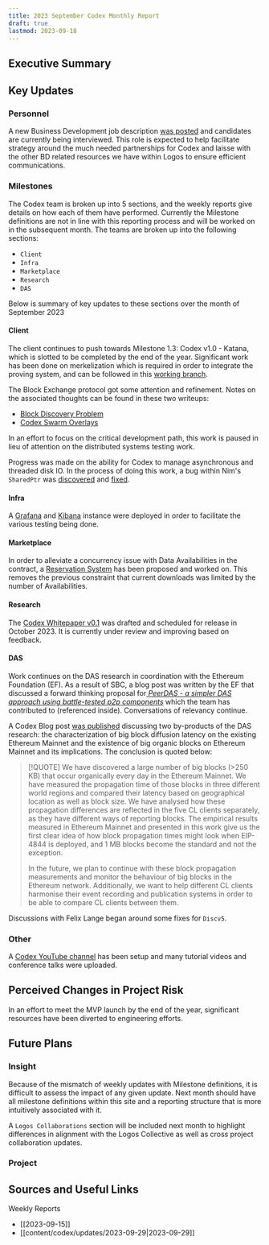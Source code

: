 ```yaml
---
title: 2023 September Codex Monthly Report
draft: true
lastmod: 2023-09-18
---
```


## Executive Summary

## Key Updates
### Personnel
A new Business Development job description [was posted](https://jobs.status.im/?gh_jid=5329400) and candidates are currently being interviewed. This role is expected to help facilitate strategy around the much needed partnerships for Codex and laisse with the other BD related resources we have within Logos to ensure efficient communications. 

### Milestones

The Codex team is broken up into 5 sections, and the weekly reports give details on how each of them have performed. Currently the Milestone definitions are not in line with this reporting process and will be worked on in the subsequent month. The teams are broken up into the following sections:
- `Client`
- `Infra`
- `Marketplace`
- `Research`
- `DAS`

Below is summary of key updates to these sections over the month of September 2023

#### Client
The client continues to push towards Milestone 1.3: Codex v1.0 - Katana, which is slotted to be completed by the end of the year. Significant work has been done on merkelization which is required in order to integrate the proving system, and can be followed in this [working branch](https://github.com/codex-storage/nim-codex/compare/master...sending-blocks-with-proofs-over-the-network). 

The Block Exchange protocol got some attention and refinement. Notes on the associated thoughts can be found in these two writeups:
- [Block Discovery Problem](https://rpubs.com/giuliano_mega/1067876)
- [Codex Swarm Overlays](https://rpubs.com/giuliano_mega/1082104)

In an effort to focus on the critical development path, this work is paused in lieu of attention on the distributed systems testing work. 

Progress was made on the ability for Codex to manage asynchronous and threaded disk IO. In the process of doing this work, a bug within Nim's `SharedPtr` was [discovered](https://github.com/nim-lang/threading/issues/45) and [fixed](https://github.com/nim-lang/threading/pull/46).

#### Infra
A [Grafana](https://grafana.dist-tests.codex.storage/) and [Kibana](https://kibana.dist-tests.codex.storage/) instance were deployed in order to facilitate the various testing being done. 

#### Marketplace
In order to alleviate a concurrency issue with Data Availabilities in the contract, a [Reservation System](https://github.com/codex-storage/nim-codex/pull/535) has been proposed and worked on. This removes the previous constraint that current downloads was limited by the number of Availabilities.  

#### Research
The [Codex Whitepaper v0.1](https://docs.google.com/document/d/1LCy23m90IHf32aUVhRT4r4772w1BfVcSLaJ0z9VTw9A/edit#heading=h.qs3bayckj5u4) was drafted and scheduled for release in October 2023. It is currently under review and improving based on feedback. 

#### DAS
Work continues on the DAS research in coordination with the Ethereum Foundation (EF). As a result of SBC, a blog post was written by the EF that discussed a forward thinking proposal for[ _PeerDAS - a simpler DAS approach using battle-tested p2p components_](https://ethresear.ch/t/peerdas-a-simpler-das-approach-using-battle-tested-p2p-components/16541) which the team has contributed to (referenced inside). Conversations of relevancy continue. 

A Codex Blog post [was published](https://blog.codex.storage/big-blocks-on-mainnet/) discussing two by-products of the DAS research: the characterization of big block diffusion latency on the existing Ethereum Mainnet and the existence of big organic blocks on Ethereum Mainnet and its implications. The conclusion is quoted below:

>[!QUOTE] 
>We have discovered a large number of big blocks (>250 KB) that occur organically every day in the Ethereum Mainnet. We have measured the propagation time of those blocks in three different world regions and compared their latency based on geographical location as well as block size. We have analysed how these propagation differences are reflected in the five CL clients separately, as they have different ways of reporting blocks. The empirical results measured in Ethereum Mainnet and presented in this work give us the first clear idea of how block propagation times might look when EIP-4844 is deployed, and 1 MB blocks become the standard and not the exception.
>
>In the future, we plan to continue with these block propagation measurements and monitor the behaviour of big blocks in the Ethereum network. Additionally, we want to help different CL clients harmonise their event recording and publication systems in order to be able to compare CL clients between them.

Discussions with Felix Lange began around some fixes for `Discv5`. 

### Other
A [Codex YouTube channel](https://www.youtube.com/@CodexStorage) has been setup and many tutorial videos and conference talks were uploaded. 
## Perceived Changes in Project Risk
In an effort to meet the MVP launch by the end of the year, significant resources have been diverted to engineering efforts. 

## Future Plans

### Insight
Because of the mismatch of weekly updates with Milestone definitions, it is difficult to assess the impact of any given update. Next month should have all milestone definitions within this site and a reporting structure that is more intuitively associated with it. 

A `Logos Collaborations` section will be included next month to highlight differences in alignment with the Logos Collective as well as cross project collaboration updates. 



### Project

## Sources and Useful Links

Weekly Reports
- [[2023-09-15]]
- [[content/codex/updates/2023-09-29|2023-09-29]]